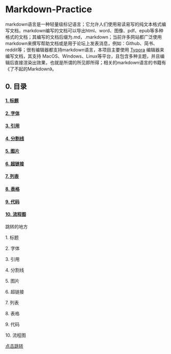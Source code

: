# Markdown-Practice

markdown语言是一种轻量级标记语言；它允许人们使用易读易写的纯文本格式编写文档，markdown编写的文档可以导出html、word、图像、pdf、epub等多种格式的文档；其编写的文档后缀为.md，.markdown；当前许多网站都广泛使用markdown来撰写帮助文档或是用于论坛上发表消息，例如：Github、简书、reddit等；很有编辑器都支持markdown语言，本项目主要使用 [Typora](https://typora.io/) 编辑器来编写文档，其支持 MacOS、Windows、Linux等平台，且包含多种主题，并且编辑后直接渲染出效果，也就是所谓的所见即所得；相关的markdown语言的书籍有《了不起的Markdown》。



## 0. 目录

#### 	[1. 标题](#标题)

#### 	[2. 字体](#字体)

#### 	[3. 引用](#引用)

#### 	[4. 分割线](#分割线)

#### 	[5. 图片](#图片)

#### 	[6. 超链接](#超链接)

#### 	[7. 列表](#列表)

#### 	[8. 表格](#表格)

#### 	[9. 代码](#代码)

#### 	[10. 流程图](#流程图)









<span id="jump">跳转的地方</span>



<span id="标题">1. 标题</span>

<span id="字体">2. 字体</span>

<span id="引用">3. 引用</span>

<span id="分割线">4. 分割线</span>

<span id="图片">5. 图片</span>

<span id="超链接">6. 超链接</span>

<span id="列表">7. 列表</span>

<span id="表格">8. 表格</span>

<span id="代码">9. 代码</span>

<span id="流程图">10. 流程图</span>






















































[点击跳转](#jump)

